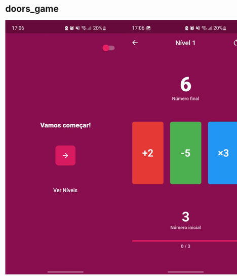 # doors_game

<div style="display:flex;">
<img src="https://raw.githubusercontent.com/silvaRaphael/math-game/main/lib/images/math-home.jpg" width="380px">
<img src="https://raw.githubusercontent.com/silvaRaphael/math-game/main/lib/images/math-game.jpg" width="380px">
</div>
